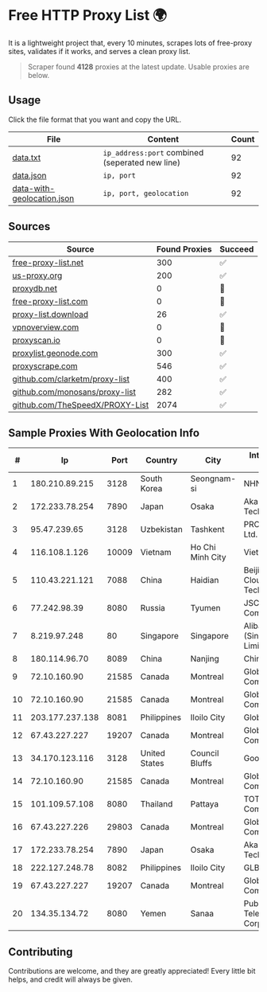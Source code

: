 
# Free HTTP Proxy List 🌍

It is a lightweight project that, every 10 minutes, scrapes lots of free-proxy sites, validates if it works, and serves a clean proxy list.


> Scraper found **4128** proxies at the latest update. Usable proxies are below.

## Usage

Click the file format that you want and copy the URL.


|File|Content|Count|
|----|-------|-----|
|[data.txt](https://raw.githubusercontent.com/themiralay/Proxy-List-World/master/data.txt)|`ip_address:port` combined (seperated new line)|92|
|[data.json](https://raw.githubusercontent.com/themiralay/Proxy-List-World/master/data.json)|`ip, port`|92|
|[data-with-geolocation.json](https://raw.githubusercontent.com/themiralay/Proxy-List-World/master/data-with-geolocation.json)|`ip, port, geolocation`|92|

## Sources

|Source|Found Proxies|Succeed|
|------|-------------|-------|
|[free-proxy-list.net](https://free-proxy-list.net)|300|✅|
|[us-proxy.org](https://www.us-proxy.org)|200|✅|
|[proxydb.net](http://proxydb.net)|0|🚫|
|[free-proxy-list.com](https://free-proxy-list.com/?page=&port=&type%5B%5D=http&type%5B%5D=https&up_time=0&search=Search)|0|🚫|
|[proxy-list.download](https://www.proxy-list.download/HTTP)|26|✅|
|[vpnoverview.com](https://vpnoverview.com/privacy/anonymous-browsing/free-proxy-servers)|0|🚫|
|[proxyscan.io](https://www.proxyscan.io)|0|🚫|
|[proxylist.geonode.com](https://proxylist.geonode.com/api/proxy-list?limit=300&page=1&sort_by=lastChecked&sort_type=desc&protocols=http,https)|300|✅|
|[proxyscrape.com](https://api.proxyscrape.com/v2/?request=displayproxies&protocol=http&timeout=10000&country=all&ssl=all&anonymity=all)|546|✅|
|[github.com/clarketm/proxy-list](https://raw.githubusercontent.com/clarketm/proxy-list/master/proxy-list-raw.txt)|400|✅|
|[github.com/monosans/proxy-list](https://raw.githubusercontent.com/monosans/proxy-list/main/proxies/http.txt)|282|✅|
|[github.com/TheSpeedX/PROXY-List](https://raw.githubusercontent.com/TheSpeedX/PROXY-List/master/http.txt)|2074|✅|


## Sample Proxies With Geolocation Info

|#|Ip|Port|Country|City|Internet Service Provider|
|-|--|----|-------|----|-------------------------|
|1|180.210.89.215|3128|South Korea|Seongnam-si|NHNCLOUD|
|2|172.233.78.254|7890|Japan|Osaka|Akamai Technologies, Inc.|
|3|95.47.239.65|3128|Uzbekistan|Tashkent|PRO DATA-TECH Ltd.|
|4|116.108.1.126|10009|Vietnam|Ho Chi Minh City|Viettel Corporation|
|5|110.43.221.121|7088|China|Haidian|Beijing Kingsoft Cloud Internet Technology Co|
|6|77.242.98.39|8080|Russia|Tyumen|JSC "Russian Company" LIR|
|7|8.219.97.248|80|Singapore|Singapore|Alibaba Cloud (Singapore) Private Limited|
|8|180.114.96.70|8089|China|Nanjing|Chinanet|
|9|72.10.160.90|21585|Canada|Montreal|GloboTech Communications|
|10|72.10.160.90|21585|Canada|Montreal|GloboTech Communications|
|11|203.177.237.138|8081|Philippines|Iloilo City|Globe Telecom|
|12|67.43.227.227|19207|Canada|Montreal|GloboTech Communications|
|13|34.170.123.116|3128|United States|Council Bluffs|Google LLC|
|14|72.10.160.90|21585|Canada|Montreal|GloboTech Communications|
|15|101.109.57.108|8080|Thailand|Pattaya|TOT Public Company Limited|
|16|67.43.227.226|29803|Canada|Montreal|GloboTech Communications|
|17|172.233.78.254|7890|Japan|Osaka|Akamai Technologies, Inc.|
|18|222.127.248.78|8082|Philippines|Iloilo City|GLBB|
|19|67.43.227.227|19207|Canada|Montreal|GloboTech Communications|
|20|134.35.134.72|8080|Yemen|Sanaa|Public Telecommunication Corporation|



## Contributing

Contributions are welcome, and they are greatly appreciated! Every
little bit helps, and credit will always be given.

